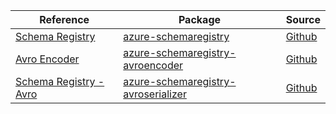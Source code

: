 | Reference | Package | Source |
|---|---|---|
|[Schema Registry](schemaregistry-readme.md)|[azure-schemaregistry](https://pypi.org/project/azure-schemaregistry)|[Github](https://github.com/Azure/azure-sdk-for-python/blob/main/sdk/schemaregistry/azure-schemaregistry)|
|[Avro Encoder](schemaregistry-avroencoder-readme.md)|[azure-schemaregistry-avroencoder](https://pypi.org/project/azure-schemaregistry-avroencoder)|[Github](https://github.com/Azure/azure-sdk-for-python/blob/main/sdk/schemaregistry/azure-schemaregistry-avroencoder)|
|[Schema Registry - Avro](schemaregistry-avroserializer-readme.md)|[azure-schemaregistry-avroserializer](https://pypi.org/project/azure-schemaregistry-avroserializer)|[Github](https://github.com/Azure/azure-sdk-for-python/blob/main/sdk/schemaregistry/azure-schemaregistry-avroserializer)|
